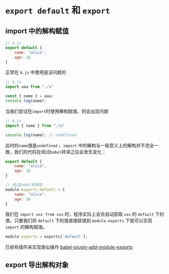 # `export default` 和 `export`

## import 中的解构赋值

```javascript
// a.js
export default {
    name: "alice",
    age: 16
}
```

正常在 `b.js` 中使用是没问题的

```javascript
// b.js
import aaa from "./a"

const { name } = aaa;
console.log(name);
```

当我们尝试在`import`时使用解构赋值，则会出现问题

```javascript
// b.js
import { name } from "./a"

console.log(name); // undefined
```

此时的`name`值是`undefined` ，`import` 中的解构与一般意义上的解构并不完全一致，我们的代码在经过`babel`转译之后会发生变化：

```javascript
export default {
    name: "alice",
    age: 16
}

// 经过babel转译后
module.exports.default = {
    name: "alice",
    age: 16
}
```

我们在 `import xxx from xxx` 时，程序实际上会去自动获取 `xxx` 的 `default` 下的值。只要我们将 `default` 下的值直接赋值到 `module.exports` 下就可以实现 `import` 的解构赋值。

```javascript
module.exports = exports['default'];
```

已经有插件来实现类似操作 [babel-plugin-add-module-exports](https://github.com/59naga/babel-plugin-add-module-exports#readme)

## export 导出解构对象
